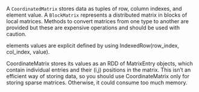 A `CoordinatedMatrix` stores data as tuples of row, column indexes, and element value. A `BlockMatrix` represents a distributed matrix in blocks of local matrices. Methods to convert matrices from one type to another are provided but these are expensive operations and should be used with caution.

elements values are explicit defined by using  IndexedRow\(row\_index, col\_index, value\).



CoordinateMatrix stores its values as an RDD of MatrixEntry objects, which contain individual entries and their \(i,j\) positions in the matrix. This isn’t an efficient way of storing data, so you should use CoordinateMatrix only for storing sparse matrices. Otherwise, it could consume too much memory. 

